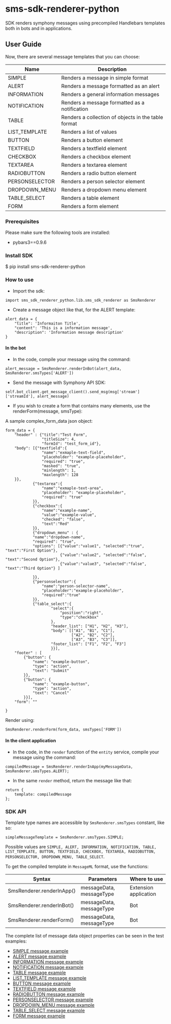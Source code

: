 # sms-sdk-renderer-python

SDK renders symphony messages using precompiled Handlebars templates both in bots and in applications.

## User Guide

Now, there are several message templates that you can choose:

| Name          | Description                                         |
| ------------  | --------------------------------------------------- |
| SIMPLE        | Renders a message in simple format                  |
| ALERT         | Renders a message formatted as an alert             |
| INFORMATION   | Renders a general information messages              |
| NOTIFICATION  | Renders a message formatted as a notification       |
| TABLE         | Renders a collection of objects in the table format |
| LIST_TEMPLATE | Renders a list of values                            |
| BUTTON        | Renders a button element                            |
| TEXTFIELD     | Renders a textfield element                         |
| CHECKBOX      | Renders a checkbox element                          |
| TEXTAREA      | Renders a textarea element                          |
| RADIOBUTTON   | Renders a radio button element                      |
| PERSONSELECTOR| Renders a person selector element                   |
| DROPDOWN_MENU | Renders a dropdown menu element                     |
| TABLE_SELECT  | Renders a table element                             |
| FORM          | Renders a form element                              |

### Prerequisites

Please make sure the following tools are installed:
* pybars3==0.9.6

### Install SDK

$ pip install sms-sdk-renderer-python

### How to use

* Import the sdk:
```
import sms_sdk_renderer_python.lib.sms_sdk_renderer as SmsRenderer
```
* Create a message object like that, for the ALERT template:
```
alert_data = {
    "title": 'Informaiton Title',
    "content": 'This is a information message',
    "description": 'Information message description'
}
```

#### In the bot

* In the code, compile your message using the command:
```
alert_message = SmsRenderer.renderInBot(alert_data, SmsRenderer.smsTypes['ALERT'])
```
* Send the message with Symphony API SDK:
```
self.bot_client.get_message_client().send_msg(msg['stream']['streamId'], alert_message)
```

* If you wish to create a form that contains many elements, use the renderForm(message, smsType):

A sample complex_form_data json object:
```
form_data = {
    "header" : {"title":"Test Form",
                "titleSize": 4,
                "formId": "test_form_id"},
    "body": [{"textfield":{
                "name":"exmaple-text-field",
                "placeholder": "example-placeholder",
                "required": "true",
                "masked": "true",
                "minlength": 1,
                "maxlength": 128
    }},
            {"textarea":{
                "name":"exmaple-text-area",
                "placeholder": "example-placeholder",
                "required": "true"
            }},
            {"checkbox":{
                "name":"example-name",
                "value":"example-value",
                "checked": "false",
                "text":"Red"
            }},
            {"dropdown_menu" : {
            "name":"dropdown-name",
            "required": "true",
            "options": [{"value":"value1", "selected":"true", "text":"First Option"},
                        {"value":"value2", "selected":"false", "text":"Second Option"},
                        {"value":"value3", "selected":"false", "text":"Third Option"} ]

            }},
            {"personselector":{
                "name":"person-selector-name",
                "placeholder":"example-placeholder",
                "required":"true"
            }},
            {"table_select":{
                    "select":{
                        "position":"right",
                        "type":"checkbox"
                    },
                    "header_list": ["H1", "H2", "H3"],
                    "body": [["A1", "B1", "C1"],
                             ["A2", "B2", "C2"],
                             ["A3", "B3", "C3"]],
                    "footer_list": ["F1", "F2", "F3"]
                    }}],
    "footer" : [
        {"button": {
            "name": "example-button",
            "type": "action",
            "text": "Submit"
        }},
        {"button": {
            "name": "example-button",
            "type": "action",
            "text": "Cancel"
        }}],
    "form": ""

}
```
Render using:
```
SmsRenderer.renderForm(form_data, smsTypes['FORM'])
```

#### In the client application

* In the code, in the `render` function of the `entity` service, compile your message using the command:
```
compiledMessage = SmsRenderer.renderInApp(myMessageData, SmsRenderer.smsTypes.ALERT);
```
* In the same `render` method, return the message like that:
```
return {
    template: compiledMessage
};
```

### SDK API

Template type names are accessible by `SmsRenderer.smsTypes` constant, like so:
```
simpleMessageTemplate = SmsRenderer.smsTypes.SIMPLE;
```
Possible values are `SIMPLE, ALERT, INFORMATION, NOTIFICATION, TABLE, LIST_TEMPLATE, BUTTON, TEXTFIELD, CHECKBOX, TEXTAREA,
RADIOBUTTON, PERSONSELECTOR, DROPDOWN_MENU, TABLE_SELECT`.

To get the compiled template in `MessageML` format, use the functions:

| Syntax                          | Parameters               | Where to use          |
| -------------------------       | ------------------------ | --------------------- |
| SmsRenderer.renderInApp()       | messageData, messageType | Extension application |
| SmsRenderer.renderInBot()       | messageData, messageType | Bot                   |
| SmsRenderer.renderForm()        | messageData, messageType | Bot                   |

The complete list of message data object properties can be seen in the test examples:

* [SIMPLE message example](https://github.com/SymphonyPlatformSolutions/sms_sdk_renderer_python/blob/master/examples/simple_example.py)
* [ALERT message example](https://github.com/SymphonyPlatformSolutions/sms_sdk_renderer_python/blob/master/examples/alert_example.py)
* [INFORMATION message example](https://github.com/SymphonyPlatformSolutions/sms_sdk_renderer_python/blob/master/examples/information_example.py)
* [NOTIFICATION message example](https://github.com/SymphonyPlatformSolutions/sms_sdk_renderer_python/blob/master/examples/notification_example.py)
* [TABLE message example](https://github.com/SymphonyPlatformSolutions/sms_sdk_renderer_python/blob/master/examples/table_example.py)
* [LIST_TEMPLATE message example](https://github.com/SymphonyPlatformSolutions/sms_sdk_renderer_python/blob/master/examples/list_example.py)
* [BUTTON message example](https://github.com/SymphonyPlatformSolutions/sms_sdk_renderer_python/blob/master/examples/button_example.py)
* [TEXTFIELD message example](https://github.com/SymphonyPlatformSolutions/sms_sdk_renderer_python/blob/master/examples/textfield_example.py)
* [RADIOBUTTON message example](https://github.com/SymphonyPlatformSolutions/sms_sdk_renderer_python/blob/master/examples/radiobutton_example.py)
* [PERSONSELECTOR message example](https://github.com/SymphonyPlatformSolutions/sms_sdk_renderer_python/blob/master/examples/personselector_example.py)
* [DROPDOWN_MENU message example](https://github.com/SymphonyPlatformSolutions/sms_sdk_renderer_python/blob/master/examples/dropdown_example.py)
* [TABLE_SELECT message example](https://github.com/SymphonyPlatformSolutions/sms_sdk_renderer_python/blob/master/examples/tableselect_example.py)
* [FORM message example](https://github.com/SymphonyPlatformSolutions/sms_sdk_renderer_python/blob/master/examples/form_example.py)
